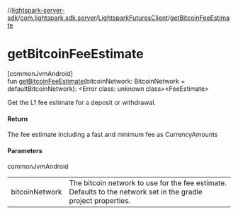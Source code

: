 //[lightspark-server-sdk](../../../index.md)/[com.lightspark.sdk.server](../index.md)/[LightsparkFuturesClient](index.md)/[getBitcoinFeeEstimate](get-bitcoin-fee-estimate.md)

# getBitcoinFeeEstimate

[commonJvmAndroid]\
fun [getBitcoinFeeEstimate](get-bitcoin-fee-estimate.md)(bitcoinNetwork: BitcoinNetwork = defaultBitcoinNetwork): &lt;Error class: unknown class&gt;&lt;FeeEstimate&gt;

Get the L1 fee estimate for a deposit or withdrawal.

#### Return

The fee estimate including a fast and minimum fee as CurrencyAmounts

#### Parameters

commonJvmAndroid

| | |
|---|---|
| bitcoinNetwork | The bitcoin network to use for the fee estimate. Defaults to the network set in the gradle     project properties. |

